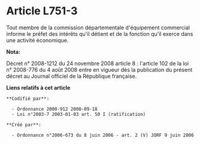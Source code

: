 # Article L751-3

Tout membre de la commission départementale d'équipement commercial informe le préfet des intérêts qu'il détient et de la
fonction qu'il exerce dans une activité économique.

**Nota:**

Décret n° 2008-1212 du 24 novembre 2008 article 8 : l'article 102 de la loi n° 2008-776 du 4 août 2008 entre en vigueur dès
la publication du présent décret au Journal officiel de la République française.

**Liens relatifs à cet article**

	**Codifié par**:

	  - Ordonnance 2000-912 2000-09-18
	  - Loi n°2003-7 2003-01-03 art. 50 I (ratification)

	**Créé par**:

	  - Ordonnance n°2006-673 du 8 juin 2006 - art. 2 (V) JORF 9 juin 2006
